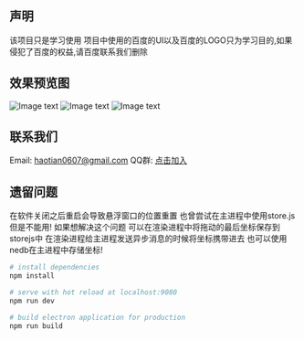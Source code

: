 ## 声明
该项目只是学习使用 项目中使用的百度的UI以及百度的LOGO只为学习目的,如果侵犯了百度的权益,请百度联系我们删除

## 效果预览图
![Image text](https://github.com/lihaotian0607/baidupan/blob/master/electron-suspension/1.gif?raw=true)
![Image text](https://github.com/lihaotian0607/baidupan/blob/master/electron-suspension/2.pngf?raw=true)
![Image text](https://github.com/lihaotian0607/baidupan/blob/master/electron-suspension/3.pngf?raw=true)

## 联系我们
Email: haotian0607@gmail.com
QQ群: [点击加入](https://shang.qq.com/wpa/qunwpa?idkey=68670d406ff42150f78000829448ebf700c3a92617025155f9864366c3d04654)

## 遗留问题
在软件关闭之后重启会导致悬浮窗口的位置重置 也曾尝试在主进程中使用store.js  但是不能用!
如果想解决这个问题 可以在渲染进程中将拖动的最后坐标保存到storejs中
在渲染进程给主进程发送异步消息的时候将坐标携带进去  也可以使用nedb在主进程中存储坐标!


``` bash
# install dependencies
npm install

# serve with hot reload at localhost:9080
npm run dev

# build electron application for production
npm run build
```
